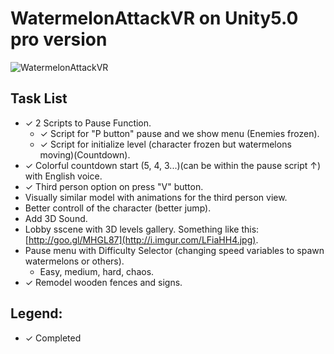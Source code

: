 # WatermelonAttackVR on Unity5.0 pro version
![WatermelonAttackVR](http://i.imgur.com/lxptN4P.png)

Task List
---------
  - ✓ 2 Scripts to Pause Function.
    - ✓ Script for "P button" pause and we show menu (Enemies frozen).
    - ✓ Script for initialize level (character frozen but watermelons moving)(Countdown).
  - ✓ Colorful countdown start (5, 4, 3...)(can be within the pause script ↑) with English voice.
  - ✓ Third person option on press "V" button.
  - Visually similar model with animations for the third person view.
  - Better controll of the character (better jump).
  - Add 3D Sound.
  - Lobby sscene with 3D levels gallery. Something like this: [http://goo.gl/MHGL87](http://i.imgur.com/LFiaHH4.jpg).
  - Pause menu with Difficulty Selector (changing speed variables to spawn watermelons or others).
    - Easy, medium, hard, chaos.
  - ✓ Remodel wooden fences and signs.
  

Legend:
-------
  - ✓ Completed
